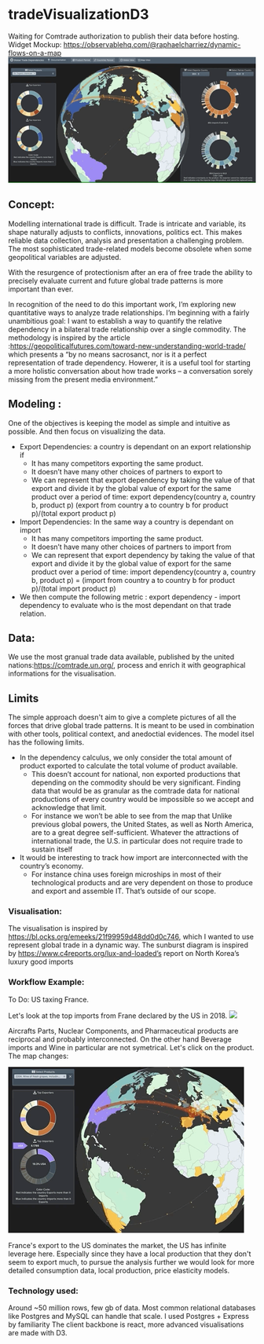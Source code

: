 # tradeVisualizationD3

Waiting for Comtrade authorization to publish their data before hosting.
Widget Mockup: https://observablehq.com/@raphaelcharriez/dynamic-flows-on-a-map
![](intro.gif)

## Concept:  

Modelling international trade is difficult. Trade is intricate and variable, its shape naturally adjusts to conflicts, innovations, politics ect. This makes reliable data collection, analysis and presentation a challenging problem. The most sophisticated trade-related models become obsolete when some geopolitical variables are adjusted. 

With the resurgence of protectionism after an era of free trade the ability to precisely evaluate current and future global trade patterns is more important than ever. 

In recognition of the need to do this important work, I’m exploring new quantitative ways to analyze trade relationships. I’m beginning with a fairly unambitious goal: I want to establish a way to quantify the relative dependency in a bilateral trade relationship over a single commodity. The methodology is inspired by the article :https://geopoliticalfutures.com/toward-new-understanding-world-trade/ which presents a   “by no means sacrosanct, nor is it a perfect representation of trade dependency. Howerer, it is a useful tool for starting a more holistic conversation about how trade works – a conversation sorely missing from the present media environment.”

## Modeling : 
One of the objectives is keeping the model as simple and intuitive as possible. And then focus on visualizing the data. 
* Export Dependencies: a country is dependant on an export relationship if 
  * It has many competitors exporting the same product. 
  * It doesn’t have many other choices of partners to export to 
  * We can represent that export dependency by taking the value of that export and divide it by the global value of export for the same product over a period of time:  export dependency(country a, country b, product p) (export from country a to country b for product p)/(total export product p)
* Import Dependencies: In the same way a country is dependant on import
  * It has many competitors importing the same product. 
  * It doesn’t have many other choices of partners to import from 
  * We can represent that export dependency by taking the value of that export and divide it by the global value of export for the same product over a period of time: import dependency(country a, country b, product p) =  (import from country a to country b for product p)/(total import product p)
* We then compute the following metric : export dependency - import dependency to evaluate who is the most dependant on that trade relation. 

## Data: 
We use the most granual trade data available, published by the united nations:https://comtrade.un.org/, process and enrich it with geographical informations for the visualisation. 

## Limits
The simple approach doesn't aim to give a complete pictures of all the forces that drive global trade patterns. It is meant to be used in combination with other tools, political context, and anedoctial evidences. The model itsel has the following limits.

* In the dependency calculus, we only consider the total amount of product exported to calculate the total volume of product available.
  * This doesn’t account for national, non exported productions that depending on the commodity should be very significant. Finding data that would be as granular as the comtrade data for national productions of every country would be impossible so we accept and acknowledge that limit.
  * For instance we won’t be able to see from the map that Unlike previous global powers, the United States, as well as North America, are to a great degree self-sufficient. Whatever the attractions of international trade, the U.S. in particular does not require trade to sustain itself
* It would be interesting to track how import are interconnected with the country’s economy. 
  * For instance china uses foreign microships in most of their technological products and are very dependent on those to produce and export and assemble IT. That’s outside of our scope. 
 
### Visualisation: 
The visualisation is inspired by https://bl.ocks.org/emeeks/21f99959d48dd0d0c746, which I wanted to use represent global trade in a dynamic way. 
The sunburst diagram is inspired by https://www.c4reports.org/lux-and-loaded’s report on North Korea’s luxury good imports  
 
### Workflow Example: 
To Do: US taxing France.

Let's look at the top imports from Frane declared by the US in 2018. 
![](product.gif)

Aircrafts Parts, Nuclear Components, and Pharmaceutical products are reciprocal and probably interconnected. On the other hand Beverage imports and Wine in particular are not symetrical. Let's click on the product. The map changes: 

![](map.gif)

France's export to the US dominates the market, the US has infinite leverage here. Especially since they have a local production that they don't seem to export much, to pursue the analysis further we would look for more detailed consumption data, local production, price elasticity models. 


 
### Technology used: 
Around ~50 million rows, few gb of data. 
Most common relational databases like Postgres and MySQL can handle that scale. I used Postgres + Express by familiarity 
The client backbone is react, more advanced visualisations are made with D3. 



